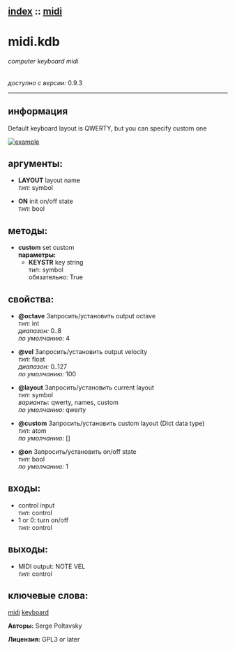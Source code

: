[index](index.html) :: [midi](category_midi.html)
---

# midi.kdb

###### computer keyboard midi

*доступно с версии:* 0.9.3

---


## информация
Default keyboard layout is QWERTY, but you can specify custom one


[![example](../examples/img/midi.kdb.jpg)](../examples/pd/midi.kdb.pd)



## аргументы:

* **LAYOUT**
layout name<br>
_тип:_ symbol<br>

* **ON**
init on/off state<br>
_тип:_ bool<br>



## методы:

* **custom**
set custom<br>
  __параметры:__
  - **KEYSTR** key string<br>
    тип: symbol <br>
    обязательно: True <br>




## свойства:

* **@octave** 
Запросить/установить output octave<br>
_тип:_ int<br>
_диапазон:_ 0..8<br>
_по умолчанию:_ 4<br>

* **@vel** 
Запросить/установить output velocity<br>
_тип:_ float<br>
_диапазон:_ 0..127<br>
_по умолчанию:_ 100<br>

* **@layout** 
Запросить/установить current layout<br>
_тип:_ symbol<br>
_варианты:_ qwerty, names, custom<br>
_по умолчанию:_ qwerty<br>

* **@custom** 
Запросить/установить custom layout (Dict data type)<br>
_тип:_ atom<br>
_по умолчанию:_ []<br>

* **@on** 
Запросить/установить on/off state<br>
_тип:_ bool<br>
_по умолчанию:_ 1<br>



## входы:

* control input<br>
_тип:_ control
* 1 or 0: turn on/off<br>
_тип:_ control



## выходы:

* MIDI output: NOTE VEL<br>
_тип:_ control



## ключевые слова:

[midi](keywords/midi.html)
[keyboard](keywords/keyboard.html)






**Авторы:** Serge Poltavsky




**Лицензия:** GPL3 or later





